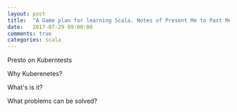 ```yaml
---
layout: post
title:  "A Game plan for learning Scala. Notes of Present Me to Past Me"
date:   2017-07-29 09:00:00
comments: true
categories: scala
---
```

Presto on Kuberntests

Why Kuberenetes?

What's is it?

What problems can be solved?

